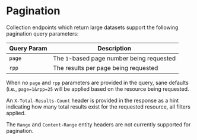 # Pagination

Collection endpoints which return large datasets support the following pagination query parameters:

Query Param | Description
---------- | -------
`page` | The `1`-based page number being requested
`rpp` | The results per page being requested

When no `page` and `rpp` parameters are provided in the query, sane defaults (i.e., `page=1&rpp=25` will be applied based on the resource being requested.

An `X-Total-Results-Count` header is provided in the response as a hint indicating how many total results exist for the requested resource, all filters applied.

The `Range` and `Content-Range` entity headers are not currently supported for pagination.
